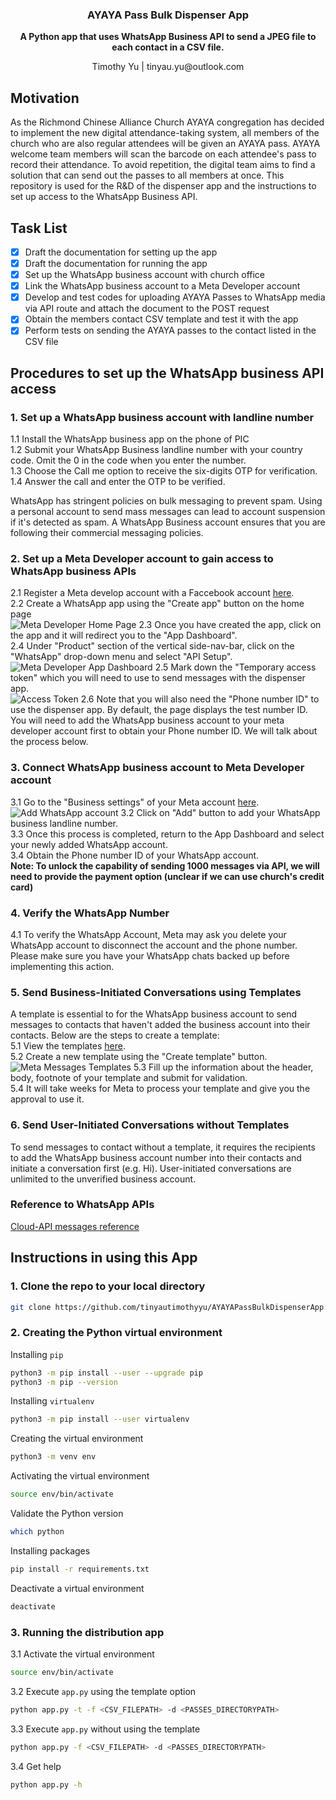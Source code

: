 <div align="center">
  <h3 align="center">AYAYA Pass Bulk Dispenser App</h3>

  <p align="center">
    <strong>A Python app that uses WhatsApp Business API to send a JPEG file to each contact in a CSV file.</strong>
  </p>
  <p align="center">
    Timothy Yu | tinyau.yu@outlook.com
  </p>
</div>

## Motivation

As the Richmond Chinese Alliance Church AYAYA congregation has decided to implement the new digital attendance-taking system, all members of the church who are also regular attendees will be given an AYAYA pass. AYAYA welcome team members will scan the barcode on each attendee's pass to record their attendance. To avoid repetition, the digital team aims to find a solution that can send out the passes to all members at once. This repository is used for the R&D of the dispenser app and the instructions to set up access to the WhatsApp Business API.

## Task List

- [x] Draft the documentation for setting up the app
- [x] Draft the documentation for running the app
- [x] Set up the WhatsApp business account with church office
- [x] Link the WhatsApp business account to a Meta Developer account
- [x] Develop and test codes for uploading AYAYA Passes to WhatsApp media via API route and attach the document to the POST request
- [x] Obtain the members contact CSV template and test it with the app
- [x] Perform tests on sending the AYAYA passes to the contact listed in the CSV file 
 
## Procedures to set up the WhatsApp business API access

### 1. Set up a WhatsApp business account with landline number
1.1 Install the WhatsApp business app on the phone of PIC<br>
1.2 Submit your WhatsApp Business landline number with your country code. Omit the 0 in the code when you enter the number.<br>
1.3 Choose the Call me option to receive the six-digits OTP for verification.<br>
1.4 Answer the call and enter the OTP to be verified.<br>

WhatsApp has stringent policies on bulk messaging to prevent spam. Using a personal account to send mass messages can lead to account suspension if it's detected as spam. A WhatsApp Business account ensures that you are following their commercial messaging policies.

### 2. Set up a Meta Developer account to gain access to WhatsApp business APIs
2.1 Register a Meta develop account with a Faccebook account <a href="https://developers.facebook.com/apps">here</a>.<br>
2.2 Create a WhatsApp app using the "Create app" button on the home page<br>
![Meta Developer Home Page](/screenshots/meta_developer_home.png)
2.3 Once you have created the app, click on the app and it will redirect you to the "App Dashboard".<br>
2.4 Under "Product" section of the vertical side-nav-bar, click on the "WhatsApp" drop-down menu and select "API Setup".<br>
![Meta Developer App Dashboard](/screenshots/meta_app_dashboard.png)
2.5 Mark down the "Temporary access token" which you will need to use to send messages with the dispenser app.<br>
![Access Token](/screenshots/meta_app_access_token.png)
2.6 Note that you will also need the "Phone number ID" to use the dispenser app. By default, the page displays the test number ID. You will need to add the WhatsApp business account to your meta developer account first to obtain your Phone number ID. We will talk about the process below.<br>

### 3. Connect WhatsApp business account to Meta Developer account
3.1 Go to the "Business settings" of your Meta account <a href="https://business.facebook.com/settings/whatsapp-business-accounts/105108609339228?business_id=862046257503790">here</a>.<br>
![Add WhatsApp account](/screenshots/meta_add_account.png)
3.2 Click on "Add" button to add your WhatsApp business landline number.<br>
3.3 Once this process is completed, return to the App Dashboard and select your newly added WhatsApp account.<br>
3.4 Obtain the Phone number ID of your WhatsApp account.<br>
**Note: To unlock the capability of sending 1000 messages via API, we will need to provide the payment option (unclear if we can use church's credit card)**

### 4. Verify the WhatsApp Number
4.1 To verify the WhatsApp Account, Meta may ask you delete your WhatsApp account to disconnect the account and the phone number. Please make sure you have your WhatsApp chats backed up before implementing this action.

### 5. Send Business-Initiated Conversations using Templates
A template is essential to for the WhatsApp business account to send messages to contacts that haven't added the business account into their contacts. Below are the steps to create a template:<br>
5.1 View the templates <a href="https://business.facebook.com/wa/manage/message-templates/?business_id=862046257503790&waba_id=105108609339228">here</a>.<br>
5.2 Create a new template using the "Create template" button.
![Meta Messages Templates](/screenshots/meta_templates.png)
5.3 Fill up the information about the header, body, footnote of your template and submit for validation.<br>
5.4 It will take weeks for Meta to process your template and give you the approval to use it.<br>

### 6. Send User-Initiated Conversations without Templates
To send messages to contact without a template, it requires the recipients to add the WhatsApp business account number into their contacts and initiate a conversation first (e.g. Hi). User-initiated conversations are unlimited to the unverified business account.

### Reference to WhatsApp APIs
<a href="https://developers.facebook.com/docs/whatsapp/cloud-api/reference/messages#messages">Cloud-API messages reference</a>

## Instructions in using this App

### 1. Clone the repo to your local directory
```sh
git clone https://github.com/tinyautimothyyu/AYAYAPassBulkDispenserApp.git
```

### 2. Creating the Python virtual environment
Installing `pip`
```sh
python3 -m pip install --user --upgrade pip
python3 -m pip --version
```
Installing `virtualenv`
```sh
python3 -m pip install --user virtualenv
```
Creating the virtual environment
```sh
python3 -m venv env
```
Activating the virtual environment
```sh
source env/bin/activate
```
Validate the Python version
```sh
which python
```
Installing packages
```sh
pip install -r requirements.txt
```
Deactivate a virtual environment
```sh
deactivate
```

### 3. Running the distribution app
3.1 Activate the virtual environment
```sh
source env/bin/activate
```
3.2 Execute `app.py` using the template option
```sh
python app.py -t -f <CSV_FILEPATH> -d <PASSES_DIRECTORYPATH>
```
3.3 Execute `app.py` without using the template
```sh
python app.py -f <CSV_FILEPATH> -d <PASSES_DIRECTORYPATH>
```
3.4 Get help
```sh
python app.py -h
```



